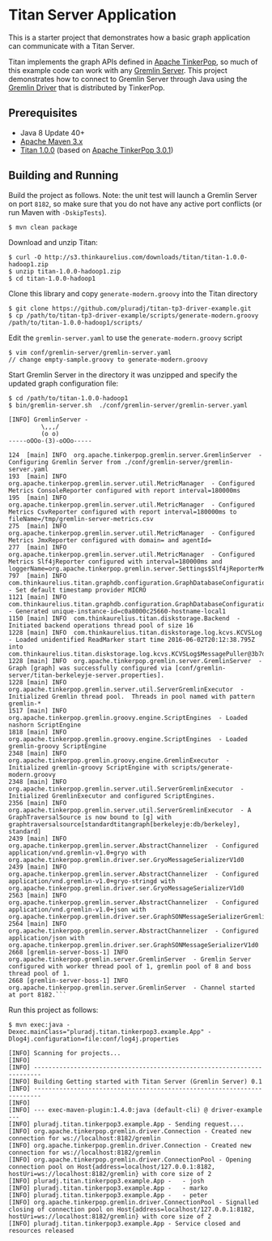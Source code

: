 Titan Server Application
========================

This is a starter project that demonstrates how a basic graph application can communicate with a Titan Server.

Titan implements the graph APIs defined in [Apache TinkerPop](http://tinkerpop.apache.org), so much of this example
code can work with any [Gremlin Server](http://tinkerpop.apache.org/docs/3.0.1-incubating/#gremlin-server).
This project demonstrates how to connect to Gremlin Server through Java using the
[Gremlin Driver](http://tinkerpop.apache.org/docs/3.0.1-incubating/#_connecting_via_java) that is distributed
by TinkerPop.

Prerequisites
-------------

* Java 8 Update 40+
* [Apache Maven 3.x](https://maven.apache.org/)
* [Titan 1.0.0](https://titandb.io) (based on [Apache TinkerPop 3.0.1](http://tinkerpop.apache.org/docs/3.0.1-incubating/))

Building and Running
--------------------

Build the project as follows. Note: the unit test will launch a Gremlin Server on port `8182`, so make sure that you
do not have any active port conflicts (or run Maven with `-DskipTests`).

```
$ mvn clean package
```

Download and unzip Titan:

```
$ curl -O http://s3.thinkaurelius.com/downloads/titan/titan-1.0.0-hadoop1.zip
$ unzip titan-1.0.0-hadoop1.zip
$ cd titan-1.0.0-hadoop1
```

Clone this library and copy `generate-modern.groovy` into the Titan directory

```
$ git clone https://github.com/pluradj/titan-tp3-driver-example.git
$ cp /path/to/titan-tp3-driver-example/scripts/generate-modern.groovy /path/to/titan-1.0.0-hadoop1/scripts/
```

Edit the `gremlin-server.yaml` to use the `generate-modern.groovy` script

```
$ vim conf/gremlin-server/gremlin-server.yaml
// change empty-sample.groovy to generate-modern.groovy
```

Start Gremlin Server in the directory it was unzipped and specify the updated graph configuration file:

```
$ cd /path/to/titan-1.0.0-hadoop1
$ bin/gremlin-server.sh  ./conf/gremlin-server/gremlin-server.yaml

[INFO] GremlinServer -
         \,,,/
         (o o)
-----oOOo-(3)-oOOo-----

124  [main] INFO  org.apache.tinkerpop.gremlin.server.GremlinServer  - Configuring Gremlin Server from ./conf/gremlin-server/gremlin-server.yaml
193  [main] INFO  org.apache.tinkerpop.gremlin.server.util.MetricManager  - Configured Metrics ConsoleReporter configured with report interval=180000ms
195  [main] INFO  org.apache.tinkerpop.gremlin.server.util.MetricManager  - Configured Metrics CsvReporter configured with report interval=180000ms to fileName=/tmp/gremlin-server-metrics.csv
275  [main] INFO  org.apache.tinkerpop.gremlin.server.util.MetricManager  - Configured Metrics JmxReporter configured with domain= and agentId=
277  [main] INFO  org.apache.tinkerpop.gremlin.server.util.MetricManager  - Configured Metrics Slf4jReporter configured with interval=180000ms and loggerName=org.apache.tinkerpop.gremlin.server.Settings$Slf4jReporterMetrics
797  [main] INFO  com.thinkaurelius.titan.graphdb.configuration.GraphDatabaseConfiguration  - Set default timestamp provider MICRO
1121 [main] INFO  com.thinkaurelius.titan.graphdb.configuration.GraphDatabaseConfiguration  - Generated unique-instance-id=c0a8000c25660-hostname-local1
1150 [main] INFO  com.thinkaurelius.titan.diskstorage.Backend  - Initiated backend operations thread pool of size 16
1228 [main] INFO  com.thinkaurelius.titan.diskstorage.log.kcvs.KCVSLog  - Loaded unidentified ReadMarker start time 2016-06-02T20:12:38.795Z into com.thinkaurelius.titan.diskstorage.log.kcvs.KCVSLog$MessagePuller@3b7d3a38
1228 [main] INFO  org.apache.tinkerpop.gremlin.server.GremlinServer  - Graph [graph] was successfully configured via [conf/gremlin-server/titan-berkeleyje-server.properties].
1228 [main] INFO  org.apache.tinkerpop.gremlin.server.util.ServerGremlinExecutor  - Initialized Gremlin thread pool.  Threads in pool named with pattern gremlin-*
1517 [main] INFO  org.apache.tinkerpop.gremlin.groovy.engine.ScriptEngines  - Loaded nashorn ScriptEngine
1818 [main] INFO  org.apache.tinkerpop.gremlin.groovy.engine.ScriptEngines  - Loaded gremlin-groovy ScriptEngine
2348 [main] INFO  org.apache.tinkerpop.gremlin.groovy.engine.GremlinExecutor  - Initialized gremlin-groovy ScriptEngine with scripts/generate-modern.groovy
2348 [main] INFO  org.apache.tinkerpop.gremlin.server.util.ServerGremlinExecutor  - Initialized GremlinExecutor and configured ScriptEngines.
2356 [main] INFO  org.apache.tinkerpop.gremlin.server.util.ServerGremlinExecutor  - A GraphTraversalSource is now bound to [g] with graphtraversalsource[standardtitangraph[berkeleyje:db/berkeley], standard]
2439 [main] INFO  org.apache.tinkerpop.gremlin.server.AbstractChannelizer  - Configured application/vnd.gremlin-v1.0+gryo with org.apache.tinkerpop.gremlin.driver.ser.GryoMessageSerializerV1d0
2439 [main] INFO  org.apache.tinkerpop.gremlin.server.AbstractChannelizer  - Configured application/vnd.gremlin-v1.0+gryo-stringd with org.apache.tinkerpop.gremlin.driver.ser.GryoMessageSerializerV1d0
2563 [main] INFO  org.apache.tinkerpop.gremlin.server.AbstractChannelizer  - Configured application/vnd.gremlin-v1.0+json with org.apache.tinkerpop.gremlin.driver.ser.GraphSONMessageSerializerGremlinV1d0
2564 [main] INFO  org.apache.tinkerpop.gremlin.server.AbstractChannelizer  - Configured application/json with org.apache.tinkerpop.gremlin.driver.ser.GraphSONMessageSerializerV1d0
2668 [gremlin-server-boss-1] INFO  org.apache.tinkerpop.gremlin.server.GremlinServer  - Gremlin Server configured with worker thread pool of 1, gremlin pool of 8 and boss thread pool of 1.
2668 [gremlin-server-boss-1] INFO  org.apache.tinkerpop.gremlin.server.GremlinServer  - Channel started at port 8182.```
```

Run this project as follows:

```
$ mvn exec:java -Dexec.mainClass="pluradj.titan.tinkerpop3.example.App" -Dlog4j.configuration=file:conf/log4j.properties

[INFO] Scanning for projects...
[INFO]
[INFO] ------------------------------------------------------------------------
[INFO] Building Getting started with Titan Server (Gremlin Server) 0.1
[INFO] ------------------------------------------------------------------------
[INFO]
[INFO] --- exec-maven-plugin:1.4.0:java (default-cli) @ driver-example ---
[INFO] pluradj.titan.tinkerpop3.example.App - Sending request....
[INFO] org.apache.tinkerpop.gremlin.driver.Connection - Created new connection for ws://localhost:8182/gremlin
[INFO] org.apache.tinkerpop.gremlin.driver.Connection - Created new connection for ws://localhost:8182/gremlin
[INFO] org.apache.tinkerpop.gremlin.driver.ConnectionPool - Opening connection pool on Host{address=localhost/127.0.0.1:8182, hostUri=ws://localhost:8182/gremlin} with core size of 2
[INFO] pluradj.titan.tinkerpop3.example.App -   - josh
[INFO] pluradj.titan.tinkerpop3.example.App -   - marko
[INFO] pluradj.titan.tinkerpop3.example.App -   - peter
[INFO] org.apache.tinkerpop.gremlin.driver.ConnectionPool - Signalled closing of connection pool on Host{address=localhost/127.0.0.1:8182, hostUri=ws://localhost:8182/gremlin} with core size of 2
[INFO] pluradj.titan.tinkerpop3.example.App - Service closed and resources released
```
